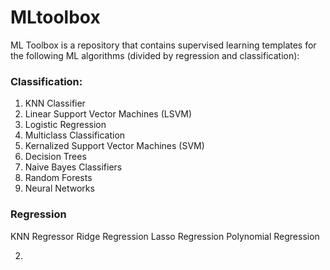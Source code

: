 # MLtoolbox
ML Toolbox is a repository that contains supervised learning templates for the following ML algorithms (divided by regression and classification):

### Classification:

1. KNN Classifier
2. Linear Support Vector Machines (LSVM)
3. Logistic Regression
4. Multiclass Classification
5. Kernalized Support Vector Machines (SVM)
6. Decision Trees
7. Naive Bayes Classifiers
8. Random Forests
9. Neural Networks

### Regression
KNN Regressor
Ridge Regression
Lasso Regression
Polynomial Regression

2. 
